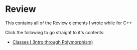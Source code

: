 # Review
This contains all of the Review elements I wrote while for C++

Click the following to go straight to it's contents:
- [Classes I (Intro through Polymorphism)](https://github.com/narlock/cpp-archive/tree/main/Review/Classes%20I)
